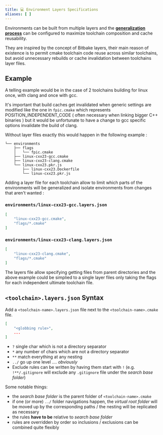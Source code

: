 ```yaml
---
title: 💻 Environment Layers Specifications
aliases: [ ]
---
```


Environments can be built from multiple layers and the [**generalization process**](./0400-environments.md) can be configured to maximize toolchain composition and cache reusability.

They are inspired by the concept of Bitbake layers, their main reason of existence is to permit cmake toolchain code reuse across similar toolchains, but avoid unnecessary rebuilds or cache invalidation between toolchains layer files. 

## Example 
A telling example would be in the case of 2 toolchains building for linux once, with clang and once with gcc.

It's important that build caches get invalidated when generic settings are modified like the one in `fpic.cmake` which represents POSITION_INDEPENDENT_CODE ( often necessary when linking bigger C++ binaries ) but it would be unfortunate to have a change to gcc specific options invalidate the build of clang.

Without layer files exactly this would happen in the following example : 
```
└── environments
    ├── flags
    │   └── fpic.cmake
    ├── linux-cxx23-gcc.cmake
    ├── linux-cxx23-clang.cmake
    └── linux-cxx23.pkr.js
        ├── linux-cxx23.Dockerfile
        └── linux-cxx23.pkr.js
```

Adding a layer file for each toolchain allow to limit which parts of the environments will be generalized and isolate environments from changes that aren't wanted : 

### `environments/linux-cxx23-gcc.layers.json`
```json
[
    "linux-cxx23-gcc.cmake",
    "flags/*.cmake"
]
```
### `environments/linux-cxx23-clang.layers.json`
```json
[
    "linux-cxx23-clang.cmake",
    "flags/*.cmake"
]
```

The layers file allow specifying getting files from parent directories and the above example could be simplied to a single layer files only taking the flags for each independent ultimate toolchain file.


## `<toolchain>.layers.json` Syntax
Add a `<toolchain-name>.layers.json` file next to the `<toolchain-name>.cmake` file.

```json
[
    "<globbing rule>",
    ...
]
```

- `?` single char which is not a directory separator
- `*` any number of chars which are not a directory separator
- `**` match everything at any nesting
- `../` go up one level .... *obviously*
- Exclude rules can be written by having them start with `!` (e.g. `!**/.gitignore` will exclude any `.gitignore` file under the *search base folder*)

Some notable things:
- the *search base folder* is the parent folder of `<toolchain-name>.cmake`
- if one (or more) `../` folder navigations happen, the *virtual root folder* will be moved up by the corresponding paths / the nesting will be replicated as necessary
- the rules **have to be** relative to *search base folder*
- rules are overridden by order so inclusions / exclusions can be combined quite flexibly

